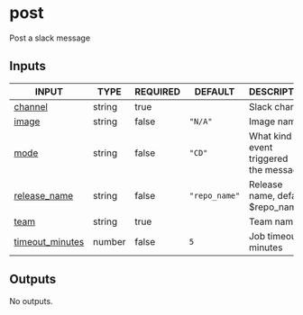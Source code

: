 # post

Post a slack message

## Inputs

<!-- AUTO-DOC-INPUT:START - Do not remove or modify this section -->

|                                     INPUT                                     |  TYPE  | REQUIRED |    DEFAULT    |                  DESCRIPTION                  |
|-------------------------------------------------------------------------------|--------|----------|---------------|-----------------------------------------------|
|             <a name="input_channel"></a>[channel](#input_channel)             | string |   true   |               |                 Slack channel                 |
|                <a name="input_image"></a>[image](#input_image)                | string |  false   |    `"N/A"`    |                  Image name                   |
|                 <a name="input_mode"></a>[mode](#input_mode)                  | string |  false   |    `"CD"`     | What kind of event triggered <br>the message  |
|     <a name="input_release_name"></a>[release_name](#input_release_name)      | string |  false   | `"repo_name"` |       Release name, default $repo_name        |
|                 <a name="input_team"></a>[team](#input_team)                  | string |   true   |               |                   Team name                   |
| <a name="input_timeout_minutes"></a>[timeout_minutes](#input_timeout_minutes) | number |  false   |      `5`      |            Job timeout in minutes             |

<!-- AUTO-DOC-INPUT:END -->

## Outputs

<!-- AUTO-DOC-OUTPUT:START - Do not remove or modify this section -->
No outputs.
<!-- AUTO-DOC-OUTPUT:END -->
